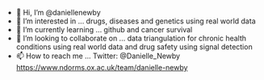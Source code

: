 - 👋 Hi, I’m @daniellenewby
- 👀 I’m interested in ... drugs, diseases and genetics using real world data
- 🌱 I’m currently learning ... github and cancer survival
- 💞️ I’m looking to collaborate on ... data triangulation for chronic health conditions using real world data and drug safety using signal detection
- 📫 How to reach me ... Twitter: @Danielle_Newby https://www.ndorms.ox.ac.uk/team/danielle-newby

<!---
daniellenewby/daniellenewby is a ✨ special ✨ repository because its `README.md` (this file) appears on your GitHub profile.
You can click the Preview link to take a look at your changes.
--->
